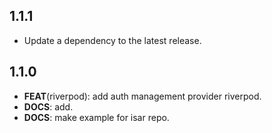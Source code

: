 ## 1.1.1

 - Update a dependency to the latest release.

## 1.1.0

 - **FEAT**(riverpod): add auth management provider riverpod.
 - **DOCS**: add.
 - **DOCS**: make example for isar repo.


